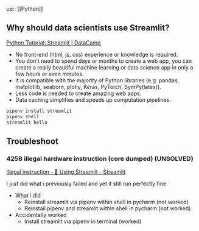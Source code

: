up:: [[Python]]


## Why should data scientists use Streamlit? 
[Python Tutorial: Streamlit | DataCamp](https://www.datacamp.com/tutorial/streamlit?_x_tr_hist=true)
- No front-end (html, js, css) experience or knowledge is required.
- You don't need to spend days or months to create a web app, you can create a really beautiful machine learning or data science app in only a few hours or even minutes.
- It is compatible with the majority of Python libraries (e.g. pandas, matplotlib, seaborn, plotly, Keras, PyTorch, SymPy(latex)).
- Less code is needed to create amazing web apps.
- Data caching simplifies and speeds up computation pipelines.

```sh
pipenv install streamlit
pipenv shell
streamlit hello
```

## Troubleshoot
### 4258 illegal hardware instruction (core dumped) (**UNSOLVED**)
[Illegal instruction - 🎈 Using Streamlit - Streamlit](https://discuss.streamlit.io/t/illegal-instruction/7479)

I just did what i previously failed and yet it still run perfectly fine
- What i did
	- Reinstall streamlit via pipenv within shell in pycharm (not worked)
	- Reinstall pipenv and streamlit within shell in pycharm (not worked)
- Accidentally worked
	- Install streamlit via pipenv in terminal (worked)